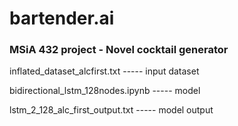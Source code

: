 # bartender.ai
### MSiA 432 project - Novel cocktail generator

inflated_dataset_alcfirst.txt ----- input dataset

bidirectional_lstm_128nodes.ipynb ----- model

lstm_2_128_alc_first_output.txt ----- model output

